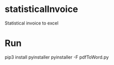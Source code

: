 # statisticalInvoice
Statistical invoice to excel

# Run
pip3 install pyinstaller
pyinstaller -F pdfToWord.py
